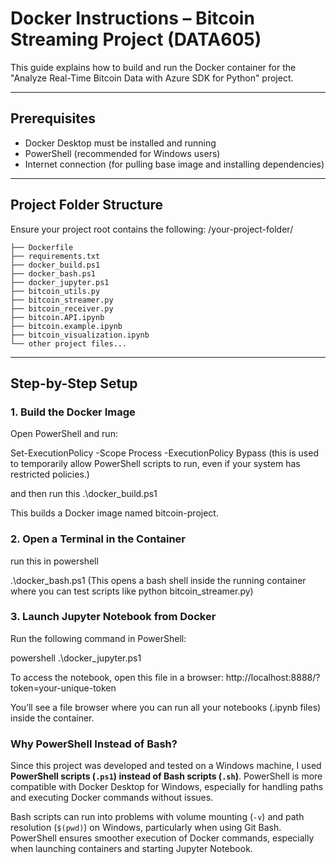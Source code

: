# Docker Instructions – Bitcoin Streaming Project (DATA605)

This guide explains how to build and run the Docker container for the "Analyze Real-Time Bitcoin Data with Azure SDK for Python" project.

---

## Prerequisites

- Docker Desktop must be installed and running
- PowerShell (recommended for Windows users)
- Internet connection (for pulling base image and installing dependencies)

---

## Project Folder Structure

Ensure your project root contains the following:
/your-project-folder/
```text
├── Dockerfile
├── requirements.txt
├── docker_build.ps1
├── docker_bash.ps1
├── docker_jupyter.ps1
├── bitcoin_utils.py
├── bitcoin_streamer.py
├── bitcoin_receiver.py
├── bitcoin.API.ipynb
├── bitcoin.example.ipynb
├── bitcoin_visualization.ipynb
└── other project files...
```

---

## Step-by-Step Setup

### 1. Build the Docker Image

Open PowerShell and run:

Set-ExecutionPolicy -Scope Process -ExecutionPolicy Bypass 
(this is used to temporarily allow PowerShell scripts to run, even if your system has restricted policies.)

and then run this
.\docker_build.ps1

This builds a Docker image named bitcoin-project.


### 2. Open a Terminal in the Container

run this in powershell

.\docker_bash.ps1
(This opens a bash shell inside the running container where you can test scripts like python bitcoin_streamer.py)

### 3. Launch Jupyter Notebook from Docker

Run the following command in PowerShell:

powershell
.\docker_jupyter.ps1

To access the notebook, open this file in a browser: 
  http://localhost:8888/?token=your-unique-token

You’ll see a file browser where you can run all your notebooks (.ipynb files) inside the container.



### Why PowerShell Instead of Bash?

Since this project was developed and tested on a Windows machine, I used **PowerShell scripts (`.ps1`) instead of Bash scripts (`.sh`)**. PowerShell is more compatible with Docker Desktop for Windows, especially for handling paths and executing Docker commands without issues.

Bash scripts can run into problems with volume mounting (`-v`) and path resolution (`$(pwd)`) on Windows, particularly when using Git Bash. PowerShell ensures smoother execution of Docker commands, especially when launching containers and starting Jupyter Notebook.




